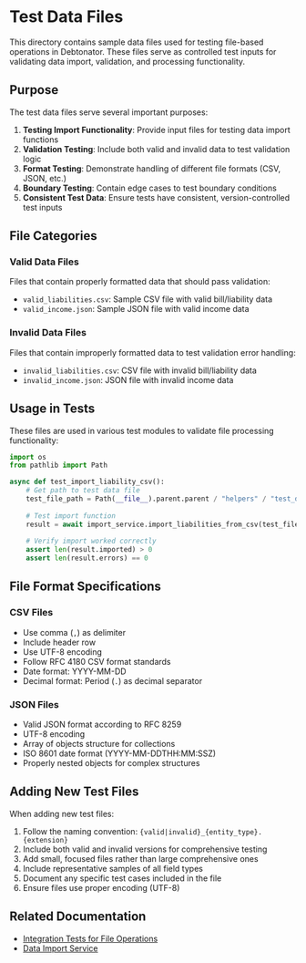 # Test Data Files

This directory contains sample data files used for testing file-based operations in Debtonator. These files serve as controlled test inputs for validating data import, validation, and processing functionality.

## Purpose

The test data files serve several important purposes:

1. **Testing Import Functionality**: Provide input files for testing data import functions
2. **Validation Testing**: Include both valid and invalid data to test validation logic
3. **Format Testing**: Demonstrate handling of different file formats (CSV, JSON, etc.)
4. **Boundary Testing**: Contain edge cases to test boundary conditions
5. **Consistent Test Data**: Ensure tests have consistent, version-controlled test inputs

## File Categories

### Valid Data Files

Files that contain properly formatted data that should pass validation:

- `valid_liabilities.csv`: Sample CSV file with valid bill/liability data
- `valid_income.json`: Sample JSON file with valid income data

### Invalid Data Files

Files that contain improperly formatted data to test validation error handling:

- `invalid_liabilities.csv`: CSV file with invalid bill/liability data
- `invalid_income.json`: JSON file with invalid income data

## Usage in Tests

These files are used in various test modules to validate file processing functionality:

```python
import os
from pathlib import Path

async def test_import_liability_csv():
    # Get path to test data file
    test_file_path = Path(__file__).parent.parent / "helpers" / "test_data" / "valid_liabilities.csv"
    
    # Test import function
    result = await import_service.import_liabilities_from_csv(test_file_path)
    
    # Verify import worked correctly
    assert len(result.imported) > 0
    assert len(result.errors) == 0
```

## File Format Specifications

### CSV Files

- Use comma (`,`) as delimiter
- Include header row
- Use UTF-8 encoding
- Follow RFC 4180 CSV format standards
- Date format: YYYY-MM-DD
- Decimal format: Period (`.`) as decimal separator

### JSON Files

- Valid JSON format according to RFC 8259
- UTF-8 encoding
- Array of objects structure for collections
- ISO 8601 date format (YYYY-MM-DDTHH:MM:SSZ)
- Properly nested objects for complex structures

## Adding New Test Files

When adding new test files:

1. Follow the naming convention: `{valid|invalid}_{entity_type}.{extension}`
2. Include both valid and invalid versions for comprehensive testing
3. Add small, focused files rather than large comprehensive ones
4. Include representative samples of all field types
5. Document any specific test cases included in the file
6. Ensure files use proper encoding (UTF-8)

## Related Documentation

- [Integration Tests for File Operations](../../integration/services/import/README.md)
- [Data Import Service](../../../../src/services/import/README.md)
